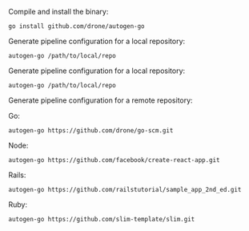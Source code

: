 Compile and install the binary:

```
go install github.com/drone/autogen-go
```

Generate pipeline configuration for a local repository:

```
autogen-go /path/to/local/repo
```

Generate pipeline configuration for a local repository:

```
autogen-go /path/to/local/repo
```

Generate pipeline configuration for a remote repository:

Go:

```
autogen-go https://github.com/drone/go-scm.git
```

Node:

```
autogen-go https://github.com/facebook/create-react-app.git 
```

Rails:

```
autogen-go https://github.com/railstutorial/sample_app_2nd_ed.git
```

Ruby:

```
autogen-go https://github.com/slim-template/slim.git 
```
